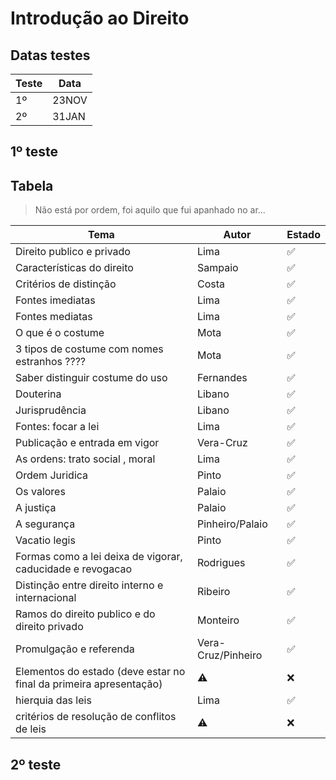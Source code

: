 # Introdução ao Direito

## Datas testes


<center>

| **Teste** | **Data** |
| --------- | -------- |
| 1º        | 23NOV    |
| 2º        | 31JAN    |


</center>

## 1º teste


## Tabela

> Não está por ordem, foi aquilo que fui apanhado no ar...

| Tema                                                               | Autor              | Estado             |
| ------------------------------------------------------------------ | ------------------ | ------------------ |
| Direito publico e privado                                          | Lima               | :white_check_mark: |
| Características do direito                                         | Sampaio            | :white_check_mark: |
| Critérios de distinção                                             | Costa              | :white_check_mark: |
| Fontes imediatas                                                   | Lima               | :white_check_mark: |
| Fontes mediatas                                                    | Lima               | :white_check_mark: |
| O que é o costume                                                  | Mota               | :white_check_mark: |
| 3 tipos de costume com nomes estranhos ????                        | Mota               | :white_check_mark: |
| Saber distinguir costume do uso                                    | Fernandes          | :white_check_mark: |
| Douterina                                                          | Libano             | :white_check_mark: |
| Jurisprudência                                                     | Libano             | :white_check_mark: |
| Fontes: focar a lei                                                | Lima               | :white_check_mark: |
| Publicação e entrada em vigor                                      | Vera-Cruz          | :white_check_mark: |
| As ordens: trato social , moral                                    | Lima               | :white_check_mark: |
| Ordem Juridica                                                     | Pinto              | :white_check_mark: |
| Os valores                                                         | Palaio             | :white_check_mark: |
| A justiça                                                          | Palaio             | :white_check_mark: |
| A segurança                                                        | Pinheiro/Palaio    | :white_check_mark: |
| Vacatio legis                                                      | Pinto              | :white_check_mark: |
| Formas como a lei deixa de vigorar, caducidade e revogacao         | Rodrigues          | :white_check_mark: |
| Distinção entre direito interno e internacional                    | Ribeiro            | :white_check_mark: |
| Ramos do direito publico e do direito privado                      | Monteiro           | :white_check_mark: |
| Promulgação e referenda                                            | Vera-Cruz/Pinheiro | :white_check_mark: |
| Elementos do estado (deve estar no final da primeira apresentação) | :warning:          | :x:                |
| hierquia das leis                                                  | Lima               | :white_check_mark: |
| critérios de resolução de conflitos de leis                        | :warning:          | :x:                |





## 2º teste
